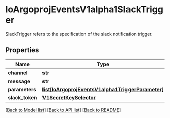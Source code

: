 # IoArgoprojEventsV1alpha1SlackTrigger

SlackTrigger refers to the specification of the slack notification trigger.
## Properties
Name | Type | Description | Notes
------------ | ------------- | ------------- | -------------
**channel** | **str** |  | [optional] 
**message** | **str** |  | [optional] 
**parameters** | [**list[IoArgoprojEventsV1alpha1TriggerParameter]**](IoArgoprojEventsV1alpha1TriggerParameter.md) |  | [optional] 
**slack_token** | [**V1SecretKeySelector**](V1SecretKeySelector.md) |  | [optional] 

[[Back to Model list]](../README.md#documentation-for-models) [[Back to API list]](../README.md#documentation-for-api-endpoints) [[Back to README]](../README.md)


